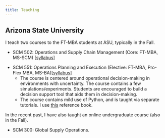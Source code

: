 ```yaml
---
title: Teaching
---
```


## Arizona State University

I teach two courses to the FT-MBA students at ASU, typically in the Fall. 


- SCM 502: Operations and Supply Chain Management (Core: FT-MBA, MS-SCM) [[syllabus](/files/syllabi/syllabus-scm-502.PDF)]
<!--  - I plan to maintain an independent [repository](https://harish-guda.github.io/scm-502) of past content -- this is **work-in-progress**. Students may use this at their own discretion. -->

- SCM 551: Operations Planning and Execution (Elective: FT-MBA, Pro-Flex MBA, MS-BA)[[syllabus](/files/syllabi/scm-551-syllabus.PDF)]
  - The course is centered around operational decision-making in environments with uncertainty. The course contains a few simulations/experiments. Students are encouraged to build a decision support tool that aids them in decision-making. 
  - The course contains mild use of Python, and is taught via separate tutorials. I use [this](https://aeturrell.github.io/coding-for-economists/intro.html) reference book. 

  
In the recent past, I have also taught an online undergraduate course (also in the Fall). 

- SCM 300: Global Supply Operations. 

